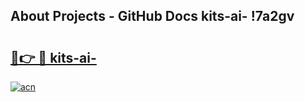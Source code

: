 ## About Projects - GitHub Docs kits-ai- !7a2gv

# <h2><a href="https://andorid.site?title=kits-ai-&ref=14PRO">🔗👉 🔴 kits-ai-</a></h2>

[![acn](https://github.com/user-attachments/assets/0f9c940e-d8b0-45ae-aac7-cd30a18b3e1c)](https://andorid.site?title=kits-ai-&ref=14PRO)

